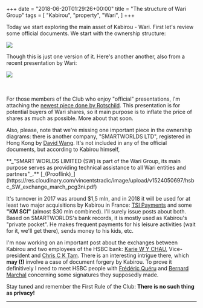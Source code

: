 +++
date = "2018-06-20T01:29:26+00:00"
title = "The structure of Wari Group"
tags = [
    "Kabirou",
    "property",
    "Wari",
]
+++

Today we start exploring the main asset of Kabirou - Wari. First let's review some official documents. We start with the ownership structure:
<div class="container" style="width:auto">
  <a target="blank" href="https://res.cloudinary.com/vincentstradic/image/upload/v1524050694/Wari_ownership_structure_1_ptnjnu.jpg">
    <img src="https://res.cloudinary.com/vincentstradic/image/upload/v1524050694/Wari_ownership_structure_1_ptnjnu.jpg" style="max-width:100%">
  </a>
</div>

Though this is just one version of it. Here's another another, also from a recent presentation by Wari:

<!--more-->

<div class="container" style="width:auto">
  <a target="blank" href="https://res.cloudinary.com/vincentstradic/image/upload/v1524050693/Wari_ownership_structure_2_wrqkvo.jpg">
    <img src="https://res.cloudinary.com/vincentstradic/image/upload/v1524050693/Wari_ownership_structure_2_wrqkvo.jpg" style="max-width:100%">
  </a>
</div>
<br></br>

For those members of the Club who enjoy "official" presentations, I'm attaching the [newest piece done by Rotschild](https://res.cloudinary.com/vincentstradic/image/upload/v1524050739/Wari_Group_-_Presentation_march_2018_-_R_xip1g7.pdf). This presentation is for potential buyers of Wari shares, so it main purpose is to inflate the price of shares as much as possible. More about that soon.

Also, please, note that we're missing one important piece in the ownership diagrams: there is another company, "SMARTWORLDS LTD", registered in Hong Kong by [David Wang](mailto:david@wari.com). It's not included in any of the official documents, but according to Kabirou himself,
<p>
**_"SMART WORLDS LIMITED (SW) is part of the Wari Group, its main purpose serves as providing technical assistance to all Wari entities and partners"_.**
[_(Prooflink)_](https://res.cloudinary.com/vincentstradic/image/upload/v1524050697/hsbc_SW_exchange_march_pcg3ni.pdf)
</p>

It's turnover in 2017 was around $1,5 mln, and in 2018 it will be used for at least two major acquisitions by Kabirou in France: [TSI Payments](http://www.tsi-payment.com/) and some **"KM SCI"** (almost $30 mln combined). I'll surely issue posts about both. Based on SMARTWORLDS's bank records, it is mostly used as Kabirou's "private pocket". He makes frequent payments for his leisure activities (wait for it, we'll get there), sends money to his kids, etc.

I'm now working on an important post about the exchanges between Kabirou and two employees of the HSBC bank: [Karie W Y CHAU](mailto:wing.yan.chau@hsbc.com.hk), Vice-president and [Chris C K Tam](mailto:chris.c.k.tam@hsbc.com.hk). There is an interesting intrigue there, which **may (!)** involve a case of document forgery by Kabirou. To prove it definitively I need to meet HSBC people with [Frédéric Quéru](mailto:frederic.queru@ardian.com) and [Bernard Marchal](mailto:bernard@marchal.eu) concerning some signatures they supposedly made.

Stay tuned and remember the First Rule of the Club: **There is no such thing as privacy!**
<hr>
